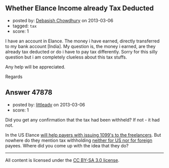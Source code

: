 ## Whether Elance Income already Tax Deducted

- posted by: [Debasish Chowdhury](https://stackexchange.com/users/-1/25351-debasish-chowdhury) on 2013-03-06
- tagged: `tax`
- score: 1

I have an account in Elance. The money i have earned, directly transferred to my bank account [India]. My question is, the money i earned, are they already tax deducted or do i have to pay tax differently. Sorry for this silly question but i am completely clueless about this tax stuffs.

Any help will be appreciated.

Regards


## Answer 47878

- posted by: [littleadv](https://stackexchange.com/users/-1/13808-littleadv) on 2013-03-06
- score: 1

<p>Did you get any confirmation that the tax had been withheld? If not - it had not.</p>

<p>In the US Elance <a href="http://help.elance.com/forums/30972/entries/34202" rel="nofollow">will help payers with issuing 1099's to the freelancers</a>. But nowhere do they mention tax withholding <a href="http://help.elance.com/entries/34209-How-Do-I-Fill-Out-a-W-9-Tax-Form-" rel="nofollow">neither for US nor for foreign</a> payees. Where did you come up with the idea that they do?</p>




---

All content is licensed under the [CC BY-SA 3.0 license](https://creativecommons.org/licenses/by-sa/3.0/).
